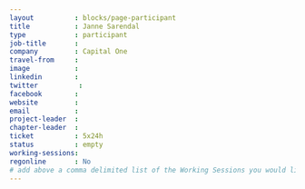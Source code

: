 ```yaml
---
layout          : blocks/page-participant
title           : Janne Sarendal
type            : participant
job-title       :
company         : Capital One
travel-from     :
image           :
linkedin        :
twitter          :
facebook        :
website         :
email           :
project-leader  :
chapter-leader  :
ticket          : 5x24h
status          : empty
working-sessions:
regonline       : No
# add above a comma delimited list of the Working Sessions you would like to attend (use the session's title)
---
```


<!-- put more details about participant here -->
